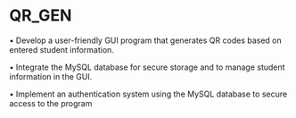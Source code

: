 # QR_GEN

• Develop a user-friendly GUI program that generates QR codes based on entered student information.

• Integrate the MySQL database for secure storage and to manage student information in the GUI.

• Implement an authentication system using the MySQL database to secure access to the program
